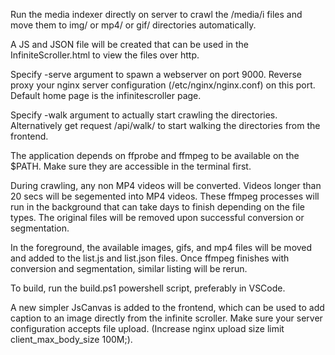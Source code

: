 Run the media indexer directly on server to crawl the /media/i files
and move them to img/ or mp4/ or gif/ directories automatically.

A JS and JSON file will be created that can be used in the InfiniteScroller.html
to view the files over http.

Specify -serve argument to spawn a webserver on port 9000. Reverse proxy your nginx
server configuration (/etc/nginx/nginx.conf) on this port. Default home page is the 
infinitescroller page.

Specify -walk argument to actually start crawling the directories. Alternatively
get request /api/walk/ to start walking the directories from the frontend.

The application depends on ffprobe and ffmpeg to be available on the $PATH.
Make sure they are accessible in the terminal first.

During crawling, any non MP4 videos will be converted. Videos longer than 20 secs
will be segemented into MP4 videos. These ffmpeg processes will run in the background
that can take days to finish depending on the file types. The original files will be
removed upon successful conversion or segmentation.

In the foreground, the available images, gifs, and mp4 files will be moved and added
to the list.js and list.json files. Once ffmpeg finishes with conversion and segmentation,
similar listing will be rerun.

To build, run the build.ps1 powershell script, preferably in VSCode.

A new simpler JsCanvas is added to the frontend, which can be used to add caption to an
image directly from the infinite scroller. Make sure your server configuration accepts
file upload. (Increase nginx upload size limit client_max_body_size 100M;).

